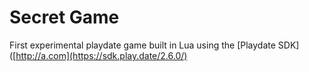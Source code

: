 # Secret Game


First experimental playdate game built in Lua using the [Playdate SDK]([http://a.com](https://sdk.play.date/2.6.0/) 
